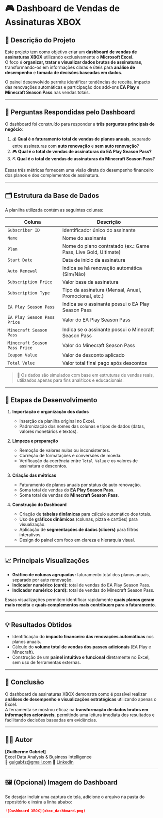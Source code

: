 # 🎮 Dashboard de Vendas de Assinaturas XBOX  

## 🧩 Descrição do Projeto  
Este projeto tem como objetivo criar um **dashboard de vendas de assinaturas XBOX** utilizando exclusivamente o **Microsoft Excel**.  
O foco é **organizar, tratar e visualizar dados brutos de assinaturas**, transformando-os em informações claras e úteis para **análise de desempenho** e **tomada de decisões baseadas em dados**.  

O painel desenvolvido permite identificar tendências de receita, impacto das renovações automáticas e participação dos add-ons **EA Play** e **Minecraft Season Pass** nas vendas totais.  

---

## 🎯 Perguntas Respondidas pelo Dashboard  
O dashboard foi construído para responder a **três perguntas principais de negócio**:

1. 💰 **Qual é o faturamento total de vendas de planos anuais**, separado entre assinaturas com **auto renovação** e **sem auto renovação**?  
2. 🎮 **Qual é o total de vendas de assinaturas do EA Play Season Pass?**  
3. ⛏️ **Qual é o total de vendas de assinaturas do Minecraft Season Pass?**

Essas três métricas fornecem uma visão direta do desempenho financeiro dos planos e dos complementos de assinatura.

---

## 🗂️ Estrutura da Base de Dados  

A planilha utilizada contém as seguintes colunas:  

| Coluna | Descrição |
|---------|------------|
| `Subscriber ID` | Identificador único do assinante |
| `Name` | Nome do assinante |
| `Plan` | Nome do plano contratado (ex.: Game Pass, Live Gold, Ultimate) |
| `Start Date` | Data de início da assinatura |
| `Auto Renewal` | Indica se há renovação automática (Sim/Não) |
| `Subscription Price` | Valor base da assinatura |
| `Subscription Type` | Tipo da assinatura (Mensal, Anual, Promocional, etc.) |
| `EA Play Season Pass` | Indica se o assinante possui o EA Play Season Pass |
| `EA Play Season Pass Price` | Valor do EA Play Season Pass |
| `Minecraft Season Pass` | Indica se o assinante possui o Minecraft Season Pass |
| `Minecraft Season Pass Price` | Valor do Minecraft Season Pass |
| `Coupon Value` | Valor de desconto aplicado |
| `Total Value` | Valor total final pago após descontos |

> 📌 Os dados são simulados com base em estruturas de vendas reais, utilizados apenas para fins analíticos e educacionais.

---

## 🧹 Etapas de Desenvolvimento  

1. **Importação e organização dos dados**  
   - Inserção da planilha original no Excel.  
   - Padronização dos nomes das colunas e tipos de dados (datas, valores monetários e textos).  

2. **Limpeza e preparação**  
   - Remoção de valores nulos ou inconsistentes.  
   - Correção de formatações e conversões de moeda.  
   - Verificação da coerência entre `Total Value` e os valores de assinatura e descontos.  

3. **Criação das métricas**  
   - Faturamento de planos anuais por status de auto renovação.  
   - Soma total de vendas do **EA Play Season Pass**.  
   - Soma total de vendas do **Minecraft Season Pass**.  

4. **Construção do Dashboard**  
   - Criação de **tabelas dinâmicas** para cálculo automático dos totais.  
   - Uso de **gráficos dinâmicos** (colunas, pizza e cartões) para visualização.  
   - Aplicação de **segmentações de dados (slicers)** para filtros interativos.  
   - Design do painel com foco em clareza e hierarquia visual.

---

## 📈 Principais Visualizações  

- **Gráfico de colunas agrupadas:** faturamento total dos planos anuais, separado por auto renovação.  
- **Indicador numérico (card):** total de vendas do EA Play Season Pass.  
- **Indicador numérico (card):** total de vendas do Minecraft Season Pass.  

Essas visualizações permitem identificar rapidamente **quais planos geram mais receita** e **quais complementos mais contribuem para o faturamento**.  

---

## 💡 Resultados Obtidos  

- Identificação do **impacto financeiro das renovações automáticas** nos planos anuais.  
- Cálculo do **volume total de vendas dos passes adicionais** (EA Play e Minecraft).  
- Construção de um **painel intuitivo e funcional** diretamente no Excel, sem uso de ferramentas externas.  

---

## 🧠 Conclusão  

O dashboard de assinaturas XBOX demonstra como é possível realizar **análises de desempenho e visualizações estratégicas** utilizando apenas o Excel.  
A ferramenta se mostrou eficaz na **transformação de dados brutos em informações acionáveis**, permitindo uma leitura imediata dos resultados e facilitando decisões baseadas em evidências.

---

## 👨‍💻 Autor  
**[Guilherme Gabriel]**  
Excel Data Analysis & Business Intelligence  
📧 guigabfz@gmail.com 
🔗 [LinkedIn]([(https://www.linkedin.com/in/guilhermegabsouza/))

---

## 🖼️ (Opcional) Imagem do Dashboard  
Se desejar incluir uma captura de tela, adicione o arquivo na pasta do repositório e insira a linha abaixo:  
```markdown
![Dashboard XBOX](xbox_dashboard.png)
